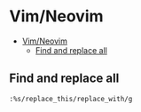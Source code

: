 # Vim/Neovim
<!--ts-->
   * [Vim/Neovim](vim.md#vimneovim)
      * [Find and replace all](vim.md#find-and-replace-all)

<!-- Added by: runner, at: Tue Feb 16 07:39:39 UTC 2021 -->

<!--te-->

## Find and replace all
```vim
:%s/replace_this/replace_with/g
```
